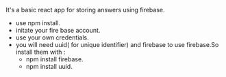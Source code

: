 It's a basic react app for storing answers using firebase.
- use npm install.
- initate your fire base account.
- use your own credentials. 
- you will need uuid( for unique identifier) and firebase to use firebase.So install them with :
   - npm install firebase. 
   - npm install uuid.

